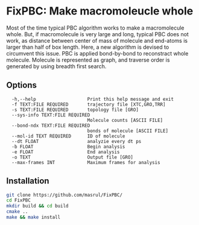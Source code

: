 # FixPBC: Make macromoleucle whole 
Most of the time typical PBC algorithm works to make a macromolecule whole. But, if macromolecule is very large and long, typical PBC does not work, as distance between center of mass of molecule and end-atoms is larger than half of box length. Here, a new algorithm is devised to circumvent this issue. PBC is applied bond-by-bond to reconstract whole molecule. Molecule is represented as graph, and traverse order is generated by using breadth first search.  

## Options  
```
  -h,--help                   Print this help message and exit   
  -f TEXT:FILE REQUIRED       trajectory file [XTC,GRO,TRR]   
  -s TEXT:FILE REQUIRED       topology file [GRO]    
  --sys-info TEXT:FILE REQUIRED    
                              Molecule counts [ASCII FILE]   
  --bond-ndx TEXT:FILE REQUIRED   
                              bonds of molecule [ASCII FILE]   
  --mol-id TEXT REQUIRED      ID of molecule   
  --dt FLOAT                  analyzie every dt ps   
  -b FLOAT                    Begin analysis    
  -e FLOAT                    End analysis   
  -o TEXT                     Output file [GRO]   
  --max-frames INT            Maximum frames for analysis   
```

## Installation
```bash 
git clone https://github.com/masrul/FixPBC/
cd FixPBC
mkdir build && cd build
cmake ..
make && make install
```
